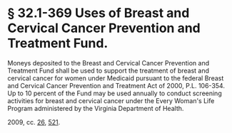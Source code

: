 # § 32.1-369 Uses of Breast and Cervical Cancer Prevention and Treatment Fund.

<p>Moneys deposited to the Breast and Cervical Cancer Prevention and Treatment Fund shall be used to support the treatment of breast and cervical cancer for women under Medicaid pursuant to the federal Breast and Cervical Cancer Prevention and Treatment Act of 2000, P.L. 106-354. Up to 10 percent of the Fund may be used annually to conduct screening activities for breast and cervical cancer under the Every Woman's Life Program administered by the Virginia Department of Health.</p><p>2009, cc. <a href='http://lis.virginia.gov/cgi-bin/legp604.exe?091+ful+CHAP0026'>26</a>, <a href='http://lis.virginia.gov/cgi-bin/legp604.exe?091+ful+CHAP0521'>521</a>.</p>